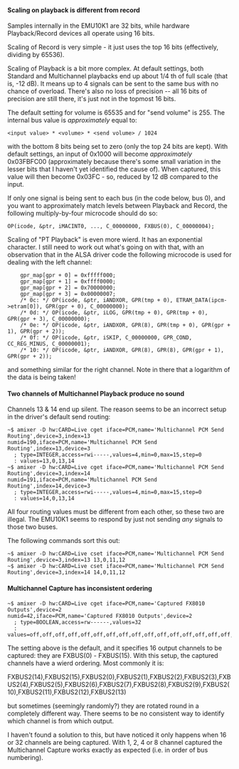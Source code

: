 #### Scaling on playback is different from record

Samples internally in the EMU10K1 are 32 bits, while hardware Playback/Record devices all operate using 16 bits.

Scaling of Record is very simple - it just uses the top 16 bits (effectively, dividing by 65536).

Scaling of Playback is a bit more complex. At default settings, both Standard and Multichannel playbacks end up about 1/4 th of full scale (that is, -12 dB). It means up to 4 signals can be
sent to the same bus with no chance of overload. There's also no loss of precision -- all 16 bits of precision are still there, it's just not in the topmost 16 bits.

The default setting for volume is 65535 and for "send volume" is 255. The internal bus value is *approximately* equal to:

```
<input value> * <volume> * <send volume> / 1024
```

with the bottom 8 bits being set to zero (only the top 24 bits are kept). With default settings, an input of 0x1000 will become *approximately* 0x03FBFC00 (approximately because there's some small
variation in the lesser bits that I haven't yet identified the cause of). When captured, this value will then become 0x03FC - so, reduced by 12 dB compared to the input.

If only one signal is being sent to each bus (in the code below, bus 0), and you want to approximately match levels between Playback and Record, the following multiply-by-four microcode should do so:

```
OP(icode, &ptr, iMACINT0, ..., C_00000000, FXBUS(0), C_00000004);
```

Scaling of "PT Playback" is even more wierd. It has an exponential character. I still need to work out what's going on with that, with an observation that in the ALSA driver code the following microcode is used for dealing with the left channel:

```
	gpr_map[gpr + 0] = 0xfffff000;
	gpr_map[gpr + 1] = 0xffff0000;
	gpr_map[gpr + 2] = 0x70000000;
	gpr_map[gpr + 3] = 0x00000007;
	/* 0c: */ OP(icode, &ptr, iANDXOR, GPR(tmp + 0), ETRAM_DATA(ipcm->etram[0]), GPR(gpr + 0), C_00000000);
	/* 0d: */ OP(icode, &ptr, iLOG, GPR(tmp + 0), GPR(tmp + 0), GPR(gpr + 3), C_00000000);
	/* 0e: */ OP(icode, &ptr, iANDXOR, GPR(8), GPR(tmp + 0), GPR(gpr + 1), GPR(gpr + 2));
	/* 0f: */ OP(icode, &ptr, iSKIP, C_00000000, GPR_COND, CC_REG_MINUS, C_00000001);
	/* 10: */ OP(icode, &ptr, iANDXOR, GPR(8), GPR(8), GPR(gpr + 1), GPR(gpr + 2));
```

and something similar for the right channel. Note in there that a logarithm of the data is being taken!

#### Two channels of Multichannel Playback produce no sound

Channels 13 & 14 end up silent. The reason seems to be an incorrect setup in the driver's default send routing:

```
~$ amixer -D hw:CARD=Live cget iface=PCM,name='Multichannel PCM Send Routing',device=3,index=13
numid=190,iface=PCM,name='Multichannel PCM Send Routing',index=13,device=3
  ; type=INTEGER,access=rwi-----,values=4,min=0,max=15,step=0
  : values=13,0,13,14
~$ amixer -D hw:CARD=Live cget iface=PCM,name='Multichannel PCM Send Routing',device=3,index=14
numid=191,iface=PCM,name='Multichannel PCM Send Routing',index=14,device=3
  ; type=INTEGER,access=rwi-----,values=4,min=0,max=15,step=0
  : values=14,0,13,14
```

All four routing values must be different from each other, so these two are illegal. The EMU10K1 seems to respond by just not sending *any* signals to those two buses.

The following commands sort this out:

```
~$ amixer -D hw:CARD=Live cset iface=PCM,name='Multichannel PCM Send Routing',device=3,index=13 13,0,11,12
~$ amixer -D hw:CARD=Live cset iface=PCM,name='Multichannel PCM Send Routing',device=3,index=14 14,0,11,12
```

#### Multichannel Capture has inconsistent ordering

```
~$ amixer -D hw:CARD=Live cget iface=PCM,name='Captured FX8010 Outputs',device=2
numid=42,iface=PCM,name='Captured FX8010 Outputs',device=2
  ; type=BOOLEAN,access=rw------,values=32
  : values=off,off,off,off,off,off,off,off,off,off,off,off,off,off,off,off,on,on,on,on,on,on,on,on,on,on,on,on,on,on,on,on
```

The setting above is the default, and it specifies 16 output channels to be captured: they are FXBUS(0) - FXBUS(15). With this setup, the captured channels have a
wierd ordering. Most commonly it is:

FXBUS2(14),FXBUS2(15),FXBUS2(0),FXBUS2(1),FXBUS2(2),FXBUS2(3),FXBUS2(4),FXBUS2(5),FXBUS2(6),FXBUS2(7),FXBUS2(8),FXBUS2(9),FXBUS2(10),FXBUS2(11),FXBUS2(12),FXBUS2(13)

but sometimes (seemingly randomly?) they are rotated round in a completely different way. There seems to be no consistent way to identify which channel is from which output.

I haven't found a solution to this, but have noticed it only happens when 16 or 32 channels are being captured. With 1, 2, 4 or 8 channel captured the Multichannel Capture works exactly as expected (i.e. in order of bus numbering).

